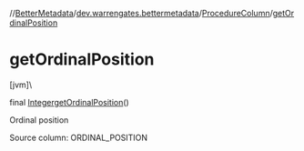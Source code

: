 //[BetterMetadata](../../../index.md)/[dev.warrengates.bettermetadata](../index.md)/[ProcedureColumn](index.md)/[getOrdinalPosition](get-ordinal-position.md)

# getOrdinalPosition

[jvm]\

final [Integer](https://docs.oracle.com/javase/8/docs/api/java/lang/Integer.html)[getOrdinalPosition](get-ordinal-position.md)()

Ordinal position

Source column: ORDINAL_POSITION
